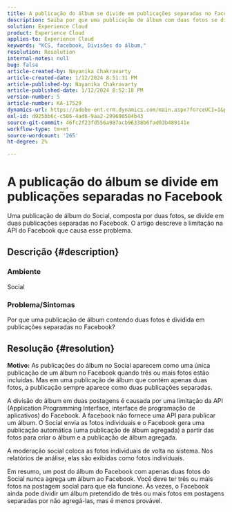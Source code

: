 ```yaml
---
title: A publicação do álbum se divide em publicações separadas no Facebook
description: Saiba por que uma publicação de álbum com duas fotos se divide em publicações separadas no Facebook. Isso é causado por uma limitação na API do Facebook.
solution: Experience Cloud
product: Experience Cloud
applies-to: Experience Cloud
keywords: "KCS, facebook, Divisões do álbum,"
resolution: Resolution
internal-notes: null
bug: false
article-created-by: Nayanika Chakravarty
article-created-date: 1/12/2024 8:51:31 PM
article-published-by: Nayanika Chakravarty
article-published-date: 1/12/2024 8:52:18 PM
version-number: 5
article-number: KA-17529
dynamics-url: https://adobe-ent.crm.dynamics.com/main.aspx?forceUCI=1&pagetype=entityrecord&etn=knowledgearticle&id=2dac1858-8cb1-ee11-a569-6045bd0063aa
exl-id: d925bb6c-c586-4ad6-9aa2-299690584b43
source-git-commit: 46fc2f23fd556a987acb96338b6fad03b489141e
workflow-type: tm+mt
source-wordcount: '265'
ht-degree: 2%

---
```


# A publicação do álbum se divide em publicações separadas no Facebook


Uma publicação de álbum do Social, composta por duas fotos, se divide em duas publicações separadas no Facebook. O artigo descreve a limitação na API do Facebook que causa esse problema.

## Descrição {#description}


### <b>Ambiente</b>

Social

### <b>Problema/Sintomas</b>

Por que uma publicação de álbum contendo duas fotos é dividida em publicações separadas no Facebook?


## Resolução {#resolution}

<b>Motivo:</b>
As publicações do álbum no Social aparecem como uma única publicação de um álbum no Facebook quando três ou mais fotos estão incluídas. Mas em uma publicação de álbum que contém apenas duas fotos, a publicação sempre aparece como duas publicações separadas.

A divisão do álbum em duas postagens é causada por uma limitação da API (Application Programming Interface, interface de programação de aplicativos) do Facebook. A facebook não fornece uma API para publicar um álbum. O Social envia as fotos individuais e o Facebook gera uma publicação automática (uma publicação de álbum agregada) a partir das fotos para criar o álbum e a publicação de álbum agregada.

A moderação social coloca as fotos individuais de volta no sistema. Nos relatórios de análise, elas são exibidas como fotos individuais.

Em resumo, um post do álbum do Facebook com apenas duas fotos do Social nunca agrega um álbum ao Facebook. Você deve ter três ou mais fotos na postagem social para que ela funcione. Às vezes, o Facebook ainda pode dividir um álbum pretendido de três ou mais fotos em postagens separadas por não agregá-las, mas é menos provável.

